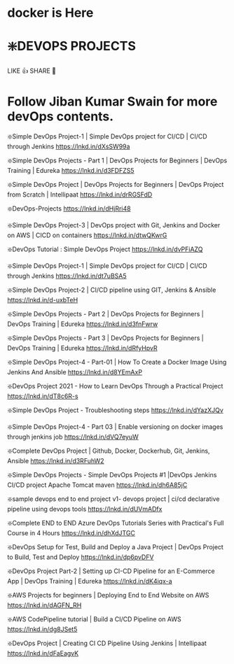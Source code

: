 # docker is Here
# ❇️DEVOPS PROJECTS
LIKE 👍 SHARE 🤝

# Follow Jiban Kumar Swain for more devOps contents.


❇️Simple DevOps Project-1 | Simple DevOps project for CI/CD | CI/CD through Jenkins
https://lnkd.in/dXsSW99a

❇️Simple DevOps Projects - Part 1 | DevOps Projects for Beginners | DevOps Training | Edureka
https://lnkd.in/d3FDFZS5

❇️Simple DevOps Project | DevOps Projects for Beginners | DevOps Project from Scratch | Intellipaat
https://lnkd.in/drRGSFdD

❇️DevOps-Projects
https://lnkd.in/dHjRri48

❇️Simple DevOps Project-3 | DevOps project with Git, Jenkins and Docker on AWS | CICD on containers
https://lnkd.in/dtwQKwrG

❇️DevOps Tutorial : Simple DevOps Project
https://lnkd.in/dvPFiAZQ

❇️Simple DevOps Project-1 | Simple DevOps project for CI/CD | CI/CD through Jenkins
https://lnkd.in/dt7uBSA5

❇️Simple DevOps Project-2 | CI/CD pipeline using GIT, Jenkins & Ansible
https://lnkd.in/d-uxbTeH

❇️Simple DevOps Projects - Part 2 | DevOps Projects for Beginners | DevOps Training | Edureka
https://lnkd.in/d3fnFwrw

❇️Simple DevOps Projects - Part 3 | DevOps Projects for Beginners | DevOps Training | Edureka
https://lnkd.in/dRfyHpvR

❇️Simple DevOps Project-4 - Part-01 | How To Create a Docker Image Using Jenkins And Ansible
https://lnkd.in/d8YEmAxP

❇️DevOps Project 2021 - How to Learn DevOps Through a Practical Project
https://lnkd.in/dT8c6R-s

❇️Simple DevOps Project - Troubleshooting steps
https://lnkd.in/dYazXJQv

❇️Simple DevOps Project-4 - Part 03 | Enable versioning on docker images through jenkins job
https://lnkd.in/dVQ7eyuW

❇️Complete DevOps Project | Github, Docker, Dockerhub, Git, Jenkins, Ansible
https://lnkd.in/d3RFuhW2

❇️Simple DevOps Projects - Simple DevOps Projects #1 |DevOps Jenkins CI/CD project Apache Tomcat maven
https://lnkd.in/dh6A85jC

❇️sample devops end to end project v1- devops project | ci/cd declarative pipeline using devops tools
https://lnkd.in/dUVmADfx

❇️Complete END to END Azure DevOps Tutorials Series with Practical's Full Course in 4 Hours
https://lnkd.in/dhXdJTGC

❇️DevOps Setup for Test, Build and Deploy a Java Project | DevOps Project to Build, Test and Deploy
https://lnkd.in/dp6pvDFV

❇️DevOps Project Part-2 | Setting up CI-CD Pipeline for an E-Commerce App | DevOps Training | Edureka
https://lnkd.in/dK4iqx-a

❇️AWS Projects for beginners | Deploying End to End Website on AWS
https://lnkd.in/dAGFN_RH

❇️AWS CodePipeline tutorial | Build a CI/CD Pipeline on AWS
https://lnkd.in/dg8JSet5

❇️DevOps Project | Creating CI CD Pipeline Using Jenkins | Intellipaat
https://lnkd.in/dFaEagvK
